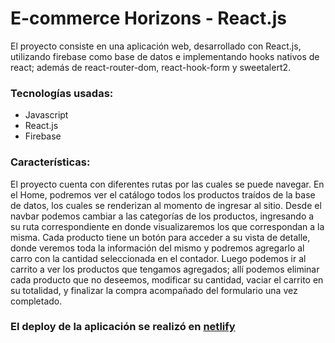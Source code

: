 # E-commerce Horizons - React.js

El proyecto consiste en una aplicación web, desarrollado con React.js, utilizando firebase como base de datos e implementando hooks nativos de react; además de react-router-dom, react-hook-form y sweetalert2.

### Tecnologías usadas:
- Javascript
- React.js
- Firebase

### Características:
El proyecto cuenta con diferentes rutas por las cuales se puede navegar. En el Home, podremos ver el catálogo todos los productos traídos de la base de datos, los cuales se renderizan al momento de ingresar al sitio. Desde el navbar podemos cambiar a las categorías de los productos, ingresando a su ruta correspondiente en donde visualizaremos los que correspondan a la misma.
Cada producto tiene un botón para acceder a su vista de detalle, donde veremos toda la información del mismo y podremos agregarlo al carro con la cantidad seleccionada en el contador.
Luego podemos ir al carrito a ver los productos que tengamos agregados; allí podemos eliminar cada producto que no deseemos, modificar su cantidad, vaciar el carrito en su totalidad, y finalizar la compra acompañado del formulario una vez completado.

### El deploy de la aplicación se realizó en [netlify](https://ecommerce-react-horizons.netlify.app/)